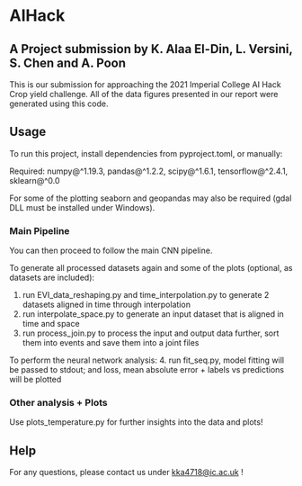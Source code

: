 # AIHack

## A Project submission by K. Alaa El-Din, L. Versini, S. Chen and A. Poon

This is our submission for approaching the 2021 Imperial College AI Hack Crop yield challenge.
All of the data figures presented in our report were generated using this code.

## Usage

To run this project, install dependencies from pyproject.toml, or manually:

Required:
	numpy@^1.19.3,
	pandas@^1.2.2,
	scipy@^1.6.1,
	tensorflow@^2.4.1,
	sklearn@^0.0

For some of the plotting seaborn and geopandas may also be required (gdal DLL must be installed under Windows).

### Main Pipeline
You can then proceed to follow the main CNN pipeline.

To generate all processed datasets again and some of the plots (optional, as datasets are included):

1. run EVI_data_reshaping.py and time_interpolation.py to generate 2 datasets aligned in time through interpolation
2. run interpolate_space.py to generate an input dataset that is aligned in time and space
3. run process_join.py to process the input and output data further, sort them into events and save them into a joint files

To perform the neural network analysis:
4. run fit_seq.py, model fitting will be passed to stdout; and loss, mean absolute error + labels vs predictions will be plotted


### Other analysis + Plots


Use plots_temperature.py for further insights into the data and plots!


## Help

For any questions, please contact us under kka4718@ic.ac.uk !
